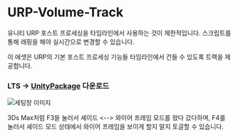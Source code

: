 # URP-Volume-Track

유니티 URP 포스트 프로세싱을 타임라인에서 사용하는 것이 제한적입니다.
스크립트를 통해 래핑을 해야 실시간으로 변경할 수 있습니다.

이 에셋은 URP의 기본 포스트 프로세싱 기능들 타임라인에서 건들 수 있도록 트랙을 제공합니다.

### LTS -> [UnityPackage](https://github.com/NK-Studio/URP-Volume-Track/releases/tag/1.0.0) 다운로드

![세팅창 이미지](sum.png)

3Ds Max처럼 F3을 눌러서 셰이드 <--> 와이어 프레임 모드를 왔다 갔다하며, F4를 눌러서 셰이드 모드 상태에서 와이어 프레임을 보이게 할지 말지 토글할 수 있습니다.
